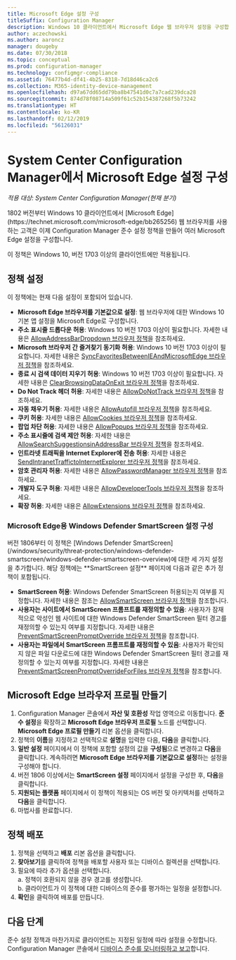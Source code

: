 ```yaml
---
title: Microsoft Edge 설정 구성
titleSuffix: Configuration Manager
description: Windows 10 클라이언트에서 Microsoft Edge 웹 브라우저 설정을 구성합니다.
author: aczechowski
ms.author: aaroncz
manager: dougeby
ms.date: 07/30/2018
ms.topic: conceptual
ms.prod: configuration-manager
ms.technology: configmgr-compliance
ms.assetid: 76477b4d-df41-4b25-8318-7d18d46ca2c6
ms.collection: M365-identity-device-management
ms.openlocfilehash: d97a67dd65dd79ba8b47541d0c7a7cad239dca28
ms.sourcegitcommit: 874d78f08714a509f61c52b154387268f5b73242
ms.translationtype: HT
ms.contentlocale: ko-KR
ms.lasthandoff: 02/12/2019
ms.locfileid: "56126031"
---
```

# <a name="configure-microsoft-edge-settings-in-system-center-configuration-manager"></a>System Center Configuration Manager에서 Microsoft Edge 설정 구성

*적용 대상: System Center Configuration Manager(현재 분기)*

<!-- 1357310 --> 1802 버전부터 Windows 10 클라이언트에서 [Microsoft Edge](https://technet.microsoft.com/microsoft-edge/bb265256) 웹 브라우저를 사용하는 고객은 이제 Configuration Manager 준수 설정 정책을 만들어 여러 Microsoft Edge 설정을 구성합니다. 

이 정책은 Windows 10, 버전 1703 이상의 클라이언트에만 적용됩니다. <!--511552-->


## <a name="policy-settings"></a>정책 설정
이 정책에는 현재 다음 설정이 포함되어 있습니다.
- **Microsoft Edge 브라우저를 기본값으로 설정**: 웹 브라우저에 대한 Windows 10 기본 앱 설정을 Microsoft Edge로 구성합니다.
- **주소 표시줄 드롭다운 허용**: Windows 10 버전 1703 이상이 필요합니다. 자세한 내용은 [AllowAddressBarDropdown 브라우저 정책](/windows/client-management/mdm/policy-csp-browser#browser-allowaddressbardropdown)을 참조하세요.
- **Microsoft 브라우저 간 즐겨찾기 동기화 허용**: Windows 10 버전 1703 이상이 필요합니다. 자세한 내용은 [SyncFavoritesBetweenIEAndMicrosoftEdge 브라우저 정책](/windows/client-management/mdm/policy-csp-browser#browser-syncfavoritesbetweenieandmicrosoftedge)을 참조하세요.
- **종료 시 검색 데이터 지우기 허용**: Windows 10 버전 1703 이상이 필요합니다. 자세한 내용은 [ClearBrowsingDataOnExit 브라우저 정책](/windows/client-management/mdm/policy-csp-browser#browser-clearbrowsingdataonexit)을 참조하세요.
- **Do Not Track 헤더 허용**: 자세한 내용은 [AllowDoNotTrack 브라우저 정책](/windows/client-management/mdm/policy-csp-browser#browser-allowdonottrack)을 참조하세요.
- **자동 채우기 허용**: 자세한 내용은 [AllowAutofill 브라우저 정책](/windows/client-management/mdm/policy-csp-browser#browser-allowautofill)을 참조하세요.
- **쿠키 허용**: 자세한 내용은 [AllowCookies 브라우저 정책](/windows/client-management/mdm/policy-csp-browser#browser-allowcookies)을 참조하세요.
- **팝업 차단 허용**: 자세한 내용은 [AllowPopups 브라우저 정책](/windows/client-management/mdm/policy-csp-browser#browser-allowpopups)을 참조하세요.
- **주소 표시줄에 검색 제안 허용**: 자세한 내용은 [AllowSearchSuggestionsinAddressBar 브라우저 정책](/windows/client-management/mdm/policy-csp-browser#browser-allowsearchsuggestionsinaddressbar)을 참조하세요.
- **인트라넷 트래픽을 Internet Explorer에 전송 허용**: 자세한 내용은 [SendIntranetTraffictoInternetExplorer 브라우저 정책](/windows/client-management/mdm/policy-csp-browser#browser-sendintranettraffictointernetexplorer)을 참조하세요.
- **암호 관리자 허용**: 자세한 내용은 [AllowPasswordManager 브라우저 정책](/windows/client-management/mdm/policy-csp-browser#browser-allowpasswordmanager)을 참조하세요.
- **개발자 도구 허용**: 자세한 내용은 [AllowDeveloperTools 브라우저 정책](/windows/client-management/mdm/policy-csp-browser#browser-allowdevelopertools)을 참조하세요.
- **확장 허용**: 자세한 내용은 [AllowExtensions 브라우저 정책](/windows/client-management/mdm/policy-csp-browser#browser-allowextensions)을 참조하세요.


### <a name="configure-windows-defender-smartscreen-settings-for-microsoft-edge"></a>Microsoft Edge용 Windows Defender SmartScreen 설정 구성
<!--1353701--> 버전 1806부터 이 정책은 [Windows Defender SmartScreen](/windows/security/threat-protection/windows-defender-smartscreen/windows-defender-smartscreen-overview)에 대한 세 가지 설정을 추가합니다. 해당 정책에는 **SmartScreen 설정** 페이지에 다음과 같은 추가 정책이 포함됩니다.

- **SmartScreen 허용**: Windows Defender SmartScreen 허용되는지 여부를 지정합니다. 자세한 내용은 참조는 [AllowSmartScreen 브라우저 정책](/windows/client-management/mdm/policy-csp-browser#browser-allowsmartscreen)을 참조합니다.
- **사용자는 사이트에서 SmartScreen 프롬프트를 재정의할 수 있음**: 사용자가 잠재적으로 악성인 웹 사이트에 대한 Windows Defender SmartScreen 필터 경고를 재정의할 수 있는지 여부를 지정합니다. 자세한 내용은 [PreventSmartScreenPromptOverride 브라우저 정책](/windows/client-management/mdm/policy-csp-browser#browser-preventsmartscreenpromptoverride)을 참조합니다.
- **사용자는 파일에서 SmartScreen 프롬프트를 재정의할 수 있음**: 사용자가 확인되지 않은 파일 다운로드에 대한 Windows Defender SmartScreen 필터 경고를 재정의할 수 있는지 여부를 지정합니다. 자세한 내용은 [PreventSmartScreenPromptOverrideForFiles 브라우저 정책](/windows/client-management/mdm/policy-csp-browser#browser-preventsmartscreenpromptoverrideforfiles)을 참조합니다.



## <a name="create-the-microsoft-edge-browser-profile"></a>Microsoft Edge 브라우저 프로필 만들기

1. Configuration Manager 콘솔에서 **자산 및 호환성** 작업 영역으로 이동합니다. **준수 설정**을 확장하고 **Microsoft Edge 브라우저 프로필** 노드를 선택합니다. **Microsoft Edge 프로필 만들기** 리본 옵션을 클릭합니다.
2. 정책의 **이름**을 지정하고 선택적으로 **설명**을 입력한 다음, **다음**을 클릭합니다.
3. **일반 설정** 페이지에서 이 정책에 포함할 설정의 값을 **구성됨**으로 변경하고 **다음**을 클릭합니다. 계속하려면 **Microsoft Edge 브라우저를 기본값으로 설정**하는 설정을 구성해야 합니다.
4. 버전 1806 이상에서는 **SmartScreen 설정** 페이지에서 설정을 구성한 후, **다음**을 클릭합니다. 
5. **지원되는 플랫폼** 페이지에서 이 정책이 적용되는 OS 버전 및 아키텍처를 선택하고 **다음**을 클릭합니다. 
6. 마법사를 완료합니다.



## <a name="deploy-the-policy"></a>정책 배포

1. 정책을 선택하고 **배포** 리본 옵션을 클릭합니다.
2. **찾아보기**를 클릭하여 정책을 배포할 사용자 또는 디바이스 컬렉션을 선택합니다. 
3. 필요에 따라 추가 옵션을 선택합니다.  
     a. 정책이 호환되지 않을 경우 경고를 생성합니다.  
     b. 클라이언트가 이 정책에 대한 디바이스의 준수를 평가하는 일정을 설정합니다. 
4. **확인**을 클릭하여 배포를 만듭니다.



## <a name="next-steps"></a>다음 단계

준수 설정 정책과 마찬가지로 클라이언트는 지정된 일정에 따라 설정을 수정합니다. Configuration Manager 콘솔에서 [디바이스 준수를 모니터링하고 보고](/sccm/compliance/deploy-use/monitor-compliance-settings)합니다.
